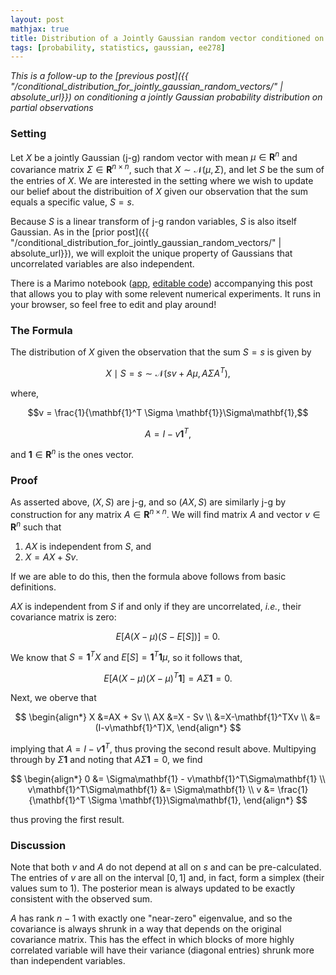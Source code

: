 ```yaml
---
layout: post
mathjax: true
title: Distribution of a Jointly Gaussian random vector conditioned on observing the sum of entries
tags: [probability, statistics, gaussian, ee278]
---
```


_This is a follow-up to the [previous post]({{ "/conditional_distribution_for_jointly_gaussian_random_vectors/" | absolute_url}}) on conditioning a jointly Gaussian probability distribution on partial observations_
### Setting

Let $X$ be a jointly Gaussian (j-g) random vector with mean $\mu\in\mathbf{R}^n$ and covariance matrix $\Sigma\in\mathbf{R}^{n\times n}$, such that $X\sim\mathcal{N}(\mu, \Sigma)$, and let $S$ be the sum of the entries of $X$. We are interested in the setting where we wish to update our belief about the distribuition of $X$ given our observation that the sum equals a specific value, $S=s$.

Because $S$ is a linear transform of j-g randon variables, $S$ is also itself Gaussian. As in the [prior post]({{ "/conditional_distribution_for_jointly_gaussian_random_vectors/" | absolute_url}}), we will exploit the unique property of Gaussians that uncorrelated variables are also independent.

There is a Marimo notebook ([app](https://marimo.io/p/@gismo/notebook-mf27rb), [editable code](https://marimo.app/#code/JYWwDg9gTgLgBCAhlUEBQaD6mDmBTAOzykRjwBNMB3YGACzgF44AiABgDoBODgRi4C05PADcAzCzSIwYJgmSoOAQRkAKAJQY0AAWlgOAYzwAbY2mEAzONlUgI6gFxo4LuFACuBTACN3MGBAEcnYc7sAcvv6BqsaI3iaMLERUcOSkiCyargjumADOxsDCUMEQoeEFRcSqAgBMADRwDXCcvI2x8caJIO4sjSKIxu54jGxZrnn5hcWl5RyVxTXNza3tcQkseX1wA0MjY86uIXR5MIgGANaqANoeXpEBBI09U1VQjZMLxAC64y5QeBg7igQReX3ebk8Pj8jw+r2KWl0MkMJjMlmsmFUBDAjTu0KiBEch3+UIegWJcAAxHB8EQSGQ4Ig4AAFADKABE4AYIAMUIgCEZ5DAUAAPClIYXAEWs4AALzwcl4bApAFk5NiOCQCOQICBNfzyLZSKKZfLnsapaa8H84AAhdX6HUwVQqxoqjjC-l5SB5PAadRwADULT4cAAVHANXgAJ5+iUmuXWinUgyDAzuWIMkQUzAQB0cQJ4PJGyXSxM2kRyVT27TWexwAD0cFUuY4ABU4LWa3WbSm0xnSAqlBSlPmY3GLWX5QGBJH9BA-NURI0NYXi-HLeWbQCgSC4EpGra3ebS1b+oi9CjTOY8FYbEe4GBjDAPgQ8kTsnk3xw6HhSEgwGrRoDAAxIn0QPIkEyCknxgD1aGMP0WGgYAcGAAhBi5HkFH5QUNxFaDslgjgcAMCwNApHdgQIC9kSMa90RsA87UaWDX3fJxsltTBkjkUcu07fd2wpL88h-P8YAA6seLwKhgNAlhwMgjIbWImAEKQ9wwDSMhyCw3lgFwhV8MI1xiNI8jt0Bajm245J6k0DAkX0ei0VvDEgLtGS5LnVjnw-Mzn3mMgQCxR1DJwat1DWTpEhQtCMOMUyXGI048FCjVyAi6Tkmi+QoAuYgLBAGBEgImKNi0nSKGSx8gvUmBENUFgssQHBAkGPI4AgKxuREQy+QFYyLSMLZVKCxDaUNca4IsijsiokFaJc1EbzvTFmPws8EAgZ5cnBFccTgT5pmIfoApcal0O9PADHgKrBz0kA-wIDg4FoY66AXYw9LydwQDgAJuu8X0oBEChjvFXJeOYE63g4XZhnDHYg33QTbH206oARwYkYjVciHXScrXUG0QhEU5ziua4NT+0KXlyvbvN+SjrL3DHvIc5arzc9awr8l8dguqkuV-S5AboUgUeALqmTyUAnzwEVGnCPA3oIQIBCIHBSGAcHGSCOmuqB3gYKCtLQpEGb4Mav0LBYZdjv+xgAG9af+1QrYcDhagsABfWrzLI+bXEWminMvVy1o85i2OOt9hdE8T-2kVRmJA6QwNiZTA6CuarN3cOdEj1bGI2w6BeFvBUN2Rpq5wcGDHzQpEpwDh67oNPrYt1R692a389Zwu4D7wY65r27uajsuNE41wFegeAkBQOxGS6uwKQX2BI3+sBozXudN-ARfjr-bxoCCCD47yI-IG3iUnwgRrgG8Dg98f+Ar9goebLsCu6sFqJLQwB1oYWetgJgzAWDYCQOhbALA54uEvHcCiQA)) accompanying this post that allows you to play with some relevent numerical experiments. It runs in your browser, so feel free to edit and play around!

### The Formula

The distribution of $X$ given the observation that the sum $S=s$ is given by

$$X\mid S=s \sim \mathcal{N}\left(sv + A\mu, A\Sigma A^T\right),$$

where,

$$v = \frac{1}{\mathbf{1}^T \Sigma \mathbf{1}}\Sigma\mathbf{1},$$

$$A=I-v\mathbf{1}^T,$$

and $\mathbf{1}\in\mathbf{R}^n$ is the ones vector.

### Proof

As asserted above, $(X, S)$ are j-g, and so $(AX,S)$ are similarly j-g by construction for any matrix $A\in\mathbf{R}^{n\times n}$. We will find matrix $A$ and vector $v\in\mathbf{R}^n$ such that

1. $AX$ is independent from $S$, and
2. $X=AX + Sv$.

If we are able to do this, then the formula above follows from basic definitions. 

$AX$ is independent from $S$ if and only if they are uncorrelated, _i.e._, their covariance matrix is zero:

$$E[A(X-\mu)(S-E[S])] = 0.$$

We know that $S=\mathbf{1}^TX$ and $E[S]=\mathbf{1}^T\mathbf{1}\mu$, so it follows that,

$$E[A(X-\mu)(X-\mu)^T\mathbf{1}] = A\Sigma\mathbf{1}=0.$$

Next, we oberve that

$$
\begin{align*}
X &=AX + Sv \\
AX &=X - Sv \\
&=X-\mathbf{1}^TXv \\
&= (I-v\mathbf{1}^T)X,
\end{align*}
$$

implying that $A=I-v\mathbf{1}^T$, thus proving the second result above. Multipying through by $\Sigma\mathbf{1}$ and noting that $A\Sigma\mathbf{1}=0$, we find

$$
\begin{align*}
0 &= \Sigma\mathbf{1} - v\mathbf{1}^T\Sigma\mathbf{1}  \\
v\mathbf{1}^T\Sigma\mathbf{1} &= \Sigma\mathbf{1} \\
v &= \frac{1}{\mathbf{1}^T \Sigma \mathbf{1}}\Sigma\mathbf{1},
\end{align*}
$$

thus proving the first result. 

### Discussion

Note that both $v$ and $A$ do not depend at all on $s$ and can be pre-calculated. The entries of $v$ are all on the interval $[0,1]$ and, in fact, form a simplex (their values sum to $1$). The posterior mean is always updated to be exactly consistent with the observed sum.

$A$ has rank $n-1$ with exactly one "near-zero" eigenvalue, and so the covariance is always shrunk in a way that depends on the original covariance matrix. This has the effect in which blocks of more highly correlated variable will have their variance (diagonal entries) shrunk more than independent variables. 